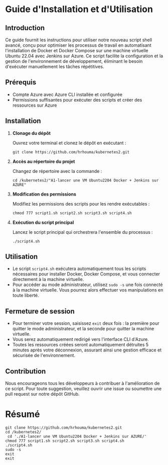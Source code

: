 # Guide d'Installation et d'Utilisation

## Introduction

Ce guide fournit les instructions pour utiliser notre nouveau script shell avancé, conçu pour optimiser les processus de travail en automatisant l'installation de Docker et Docker Compose sur une machine virtuelle Ubuntu 22.04 avec Jenkins sur Azure. Ce script facilite la configuration et la gestion de l'environnement de développement, éliminant le besoin d'exécuter manuellement les tâches répétitives.

## Prérequis

- Compte Azure avec Azure CLI installée et configurée
- Permissions suffisantes pour exécuter des scripts et créer des ressources sur Azure

## Installation

1. **Clonage du dépôt**

   Ouvrez votre terminal et clonez le dépôt en exécutant :

   ```shell
   git clone https://github.com/hrhouma/kubernetes2.git
   ```

2. **Accès au répertoire du projet**

   Changez de répertoire avec la commande :

   ```shell
   cd /kubernetes2/"A1-lancer une VM Ubuntu2204 Docker + Jenkins sur AZURE"
   ```

3. **Modification des permissions**

   Modifiez les permissions des scripts pour les rendre exécutables :

   ```shell
   chmod 777 script1.sh script2.sh script3.sh script4.sh
   ```

4. **Exécution du script principal**

   Lancez le script principal qui orchestrera l'ensemble du processus :

   ```shell
   ./script4.sh
   ```

## Utilisation

- Le script `script4.sh` exécutera automatiquement tous les scripts nécessaires pour installer Docker, Docker Compose, et vous connecter directement à la machine virtuelle.
- Pour accéder au mode administrateur, utilisez `sudo -s` une fois connecté à la machine virtuelle. Vous pourrez alors effectuer vos manipulations en toute liberté.

## Fermeture de session

- Pour terminer votre session, saisissez `exit` deux fois : la première pour quitter le mode administrateur, et la seconde pour quitter la machine virtuelle.
- Vous serez automatiquement redirigé vers l'interface CLI d'Azure.
- Toutes les ressources créées seront automatiquement détruites 5 minutes après votre déconnexion, assurant ainsi une gestion efficace et sécurisée de l'environnement.

## Contribution

Nous encourageons tous les développeurs à contribuer à l'amélioration de ce script. Pour toute suggestion, veuillez ouvrir une issue ou soumettre une pull request sur notre dépôt GitHub.

# Résumé 

```
git clone https://github.com/hrhouma/kubernetes2.git
cd /kubernetes2/
 cd './A1-lancer une VM Ubuntu2204 Docker + Jenkins sur AZURE/'
chmod 777 script1.sh script2.sh script3.sh script4.sh
./script4.sh
sudo -s
exit
exit
```

